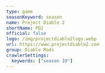 ```yaml
---
type: game
seasonKeyword: season
name: Project Diablo 2
shortName: PD2
official: false
logo: /img/projectdiablo2logo.webp
url: https://www.projectdiablo2.com
group: Diablo Mods
crawlerSettings:
  keywords: ["season 10"]
---
```

